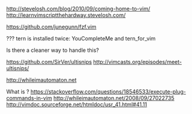 http://stevelosh.com/blog/2010/09/coming-home-to-vim/
http://learnvimscriptthehardway.stevelosh.com/

https://github.com/junegunn/fzf.vim

??? tern is installed twice:
  YouCompleteMe and tern_for_vim

  Is there a cleaner way to handle this?

https://github.com/SirVer/ultisnips
http://vimcasts.org/episodes/meet-ultisnips/

http://whileimautomaton.net

What is <Plug>?
  https://stackoverflow.com/questions/18546533/execute-plug-commands-in-vim
  http://whileimautomaton.net/2008/09/27022735
  http://vimdoc.sourceforge.net/htmldoc/usr_41.html#41.11
